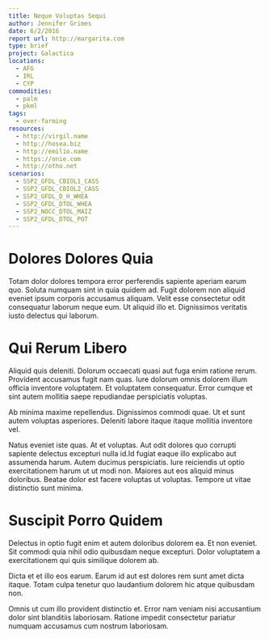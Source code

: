 ```yaml
---
title: Neque Voluptas Sequi
author: Jennifer Grimes
date: 6/2/2016
report url: http://margarita.com
type: brief
project: Galactica
locations:
  - AFG
  - IRL
  - CYP
commodities:
  - palm
  - pkml
tags:
  - over-farming
resources:
  - http://virgil.name
  - http://hosea.biz
  - http://emilio.name
  - https://onie.com
  - http://otho.net
scenarios:
  - SSP2_GFDL_CBIOL1_CASS
  - SSP2_GFDL_CBIOL2_CASS
  - SSP2_GFDL_D_H_WHEA
  - SSP2_GFDL_DTOL_WHEA
  - SSP2_NOCC_DTOL_MAIZ
  - SSP2_GFDL_DTOL_POT
---
```

# Dolores Dolores Quia
Totam dolor dolores tempora error perferendis sapiente aperiam earum quo. Soluta numquam sint in quia quidem ad. Fugit dolorem non aliquid eveniet ipsum corporis accusamus aliquam. Velit esse consectetur odit consequatur laborum neque eum. Ut aliquid illo et. Dignissimos veritatis iusto delectus qui laborum.

# Qui Rerum Libero
Aliquid quis deleniti. Dolorum occaecati quasi aut fuga enim ratione rerum. Provident accusamus fugit nam quas. Iure dolorum omnis dolorem illum officia inventore voluptatem. Et voluptatem consequatur. Error cumque et sint autem mollitia saepe repudiandae perspiciatis voluptas.
 Ab minima maxime repellendus. Dignissimos commodi quae. Ut et sunt autem voluptas asperiores. Deleniti labore itaque itaque mollitia inventore vel.
 Natus eveniet iste quas. At et voluptas. Aut odit dolores quo corrupti sapiente delectus excepturi nulla id.Id fugiat eaque illo explicabo aut assumenda harum. Autem ducimus perspiciatis. Iure reiciendis ut optio exercitationem harum ut ut modi non. Maiores aut eos aliquid minus doloribus. Beatae dolor est facere voluptas ut voluptas. Tempore ut vitae distinctio sunt minima.

# Suscipit Porro Quidem
Delectus in optio fugit enim et autem doloribus dolorem ea. Et non eveniet. Sit commodi quia nihil odio quibusdam neque excepturi. Dolor voluptatem a exercitationem qui quis similique dolorem ab.
 Dicta et et illo eos earum. Earum id aut est dolores rem sunt amet dicta itaque. Totam culpa tenetur quo laudantium dolorem hic atque quibusdam non.
 Omnis ut cum illo provident distinctio et. Error nam veniam nisi accusantium dolor sint blanditiis laboriosam. Ratione impedit consectetur pariatur numquam accusamus cum nostrum laboriosam.
